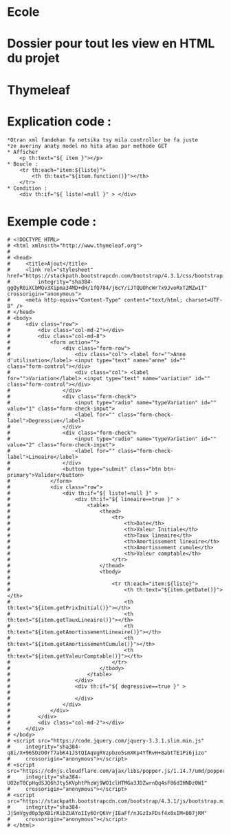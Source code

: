 # Ecole
# Dossier pour tout les view en HTML du projet
# Thymeleaf
# Explication code :   
    *Otran xml fandehan fa netsika tsy mila controller be fa juste 
    *ze averiny anaty model no hita atao par methode GET
    * Afficher
        <p th:text="${ item }"></p>
    * Boucle :
        <tr th:each="item:${liste}">
            <th th:text="${item.function()}"></th>
        </tr>
    * Condition :
        <div th:if="${ liste!=null }" > </div>
# Exemple code :   
    # <!DOCTYPE HTML>
    # <html xmlns:th="http://www.thymeleaf.org">
    # 
    # <head>
    #     <title>Ajout</title>
    #     <link rel="stylesheet" href="https://stackpath.bootstrapcdn.com/bootstrap/4.3.1/css/bootstrap.min.css"
    #         integrity="sha384-ggOyR0iXCbMQv3Xipma34MD+dH/1fQ784/j6cY/iJTQUOhcWr7x9JvoRxT2MZw1T" crossorigin="anonymous">
    #     <meta http-equiv="Content-Type" content="text/html; charset=UTF-8" />
    # </head>
    # <body>
    #     <div class="row">
    #         <div class="col-md-2"></div>
    #         <div class="col-md-8">
    #             <form action="">
    #                 <div class="form-row">
    #                     <div class="col"> <label for="">Anne d'utilisation</label> <input type="text" name="anne" id="" class="form-control"></div>
    #                     <div class="col"> <label for="">Variation</label> <input type="text" name="variation" id="" class="form-control"></div>
    #                 </div> 
    #                 <div class="form-check">
    #                     <input type="radio" name="typeVariation" id="" value="1" class="form-check-input">
    #                     <label for="" class="form-check-label">Degressive</label>  
    #                 </div>
    #                 <div class="form-check">
    #                     <input type="radio" name="typeVariation" id="" value="2" class="form-check-input">
    #                     <label for="" class="form-check-label">Lineaire</label>  
    #                 </div>
    #                 <button type="submit" class="btn btn-primary">Valider</button>
    #             </form>
    #             <div class="row">
    #                 <div th:if="${ liste!=null }" >
    #                     <div th:if="${ lineaire==true }" >
    #                         <table>
    #                             <thead>
    #                                 <tr>
    #                                     <th>Date</th>
    #                                     <th>Valeur Initiale</th>
    #                                     <th>Taux lineaire</th>
    #                                     <th>Amortissement lineaire</th>
    #                                     <th>Amortissement cumule</th>
    #                                     <th>Valeur comptable</th>
    #                                 </tr>
    #                             </thead>
    #                             <tbody>
    # 
    #                                 <tr th:each="item:${liste}">
    #                                     <th th:text="${item.getDate()}"></th>
    #                                     <th th:text="${item.getPrixInitial()}"></th>
    #                                     <th th:text="${item.getTauxLineaire()}"></th>
    #                                     <th th:text="${item.getAmortissementLineaire()}"></th>
    #                                     <th th:text="${item.getAmortissementCumule()}"></th>
    #                                     <th th:text="${item.getValeurComptable()}"></th>
    #                                 </tr>
    #                             </tbody>
    #                         </table>
    #                     </div>
    #                     <div th:if="${ degressive==true }" >
    #                     
    #                     </div>
    #                 </div>
    #             </div>
    #         </div>
    #         <div class="col-md-2"></div>
    #     </div>
    # </body>
    # <script src="https://code.jquery.com/jquery-3.3.1.slim.min.js"
    #     integrity="sha384-q8i/X+965DzO0rT7abK41JStQIAqVgRVzpbzo5smXKp4YfRvH+8abtTE1Pi6jizo"
    #     crossorigin="anonymous"></script>
    # <script src="https://cdnjs.cloudflare.com/ajax/libs/popper.js/1.14.7/umd/popper.min.js"
    #     integrity="sha384-UO2eT0CpHqdSJQ6hJty5KVphtPhzWj9WO1clHTMGa3JDZwrnQq4sF86dIHNDz0W1"
    #     crossorigin="anonymous"></script>
    # <script src="https://stackpath.bootstrapcdn.com/bootstrap/4.3.1/js/bootstrap.min.js"
    #     integrity="sha384-JjSmVgyd0p3pXB1rRibZUAYoIIy6OrQ6VrjIEaFf/nJGzIxFDsf4x0xIM+B07jRM"
    #     crossorigin="anonymous"></script>
    # </html> 